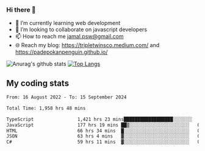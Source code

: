 ### Hi there 👋

<!--
**padepokanpenguin/padepokanpenguin** is a ✨ _special_ ✨ repository because its `README.md` (this file) appears on your GitHub profile.
-->

- 🌱 I’m currently learning  web development
- 👯 I’m looking to collaborate on javascript developers
- 📫 How to reach me jamal.psw@gmail.com
- 🌐 Reach my blog:
   https://tripletwinsco.medium.com/ and
   https://padepokanpenguin.github.io/

![Anurag's github stats](https://github-readme-stats.vercel.app/api?username=padepokanpenguin&count_private=true&disable_animations=false&show_icons=true&theme=default)
[![Top Langs](https://github-readme-stats.vercel.app/api/top-langs/?username=padepokanpenguin&theme=default&layout=compact)](https://github.com/padepokanpenguin)

## My coding stats

<!--START_SECTION:waka-->

```txt
From: 16 August 2022 - To: 15 September 2024

Total Time: 1,958 hrs 48 mins

TypeScript                1,421 hrs 23 mins██████████████████░░░░░░░   72.56 %
JavaScript                177 hrs 19 mins ██▒░░░░░░░░░░░░░░░░░░░░░░   09.05 %
HTML                      66 hrs 34 mins  █░░░░░░░░░░░░░░░░░░░░░░░░   03.40 %
JSON                      63 hrs 4 mins   ▓░░░░░░░░░░░░░░░░░░░░░░░░   03.22 %
C#                        59 hrs 11 mins  ▓░░░░░░░░░░░░░░░░░░░░░░░░   03.02 %
```

<!--END_SECTION:waka-->


